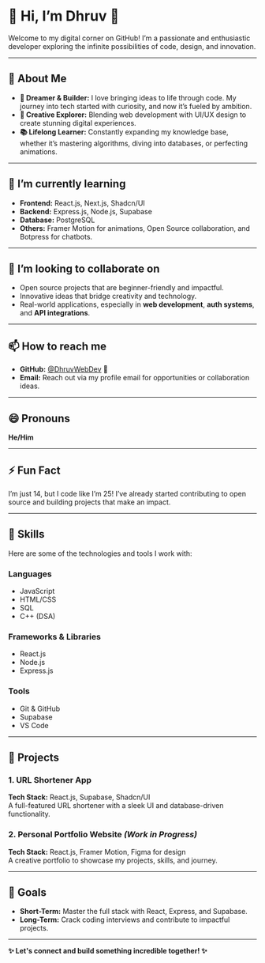 # 👋 Hi, I’m Dhruv 🍉  
Welcome to my digital corner on GitHub! I’m a passionate and enthusiastic developer exploring the infinite possibilities of code, design, and innovation.

---

## 👀 About Me  
- **🚀 Dreamer & Builder:** I love bringing ideas to life through code. My journey into tech started with curiosity, and now it’s fueled by ambition.  
- **🎨 Creative Explorer:** Blending web development with UI/UX design to create stunning digital experiences.  
- **📚 Lifelong Learner:** Constantly expanding my knowledge base, whether it’s mastering algorithms, diving into databases, or perfecting animations.  

---

## 🌱 I’m currently learning  
- **Frontend:** React.js, Next.js, Shadcn/UI  
- **Backend:** Express.js, Node.js, Supabase  
- **Database:** PostgreSQL  
- **Others:** Framer Motion for animations, Open Source collaboration, and Botpress for chatbots.  

---

## 💞️ I’m looking to collaborate on  
- Open source projects that are beginner-friendly and impactful.  
- Innovative ideas that bridge creativity and technology.  
- Real-world applications, especially in **web development**, **auth systems**, and **API integrations**.

---

## 📫 How to reach me  
- **GitHub:** [@DhruvWebDev](https://github.com/dhruvWebDev) 🍉  
- **Email:** Reach out via my profile email for opportunities or collaboration ideas.  

---

## 😄 Pronouns  
**He/Him**  

---

## ⚡ Fun Fact  
I’m just 14, but I code like I’m 25! I’ve already started contributing to open source and building projects that make an impact.  

---

## 🌟 Skills  
Here are some of the technologies and tools I work with:  
### Languages  
- JavaScript  
- HTML/CSS  
- SQL  
- C++ (DSA)

### Frameworks & Libraries  
- React.js  
- Node.js  
- Express.js  

### Tools  
- Git & GitHub  
- Supabase  
- VS Code  

---

## 📂 Projects  
### **1. URL Shortener App**  
**Tech Stack:** React.js, Supabase, Shadcn/UI  
A full-featured URL shortener with a sleek UI and database-driven functionality.  

### **2. Personal Portfolio Website** *(Work in Progress)*  
**Tech Stack:** React.js, Framer Motion, Figma for design  
A creative portfolio to showcase my projects, skills, and journey.

---

## 🎯 Goals  
- **Short-Term:** Master the full stack with React, Express, and Supabase.  
- **Long-Term:** Crack coding interviews and contribute to impactful projects.  

---

**✨ Let's connect and build something incredible together! ✨**  
